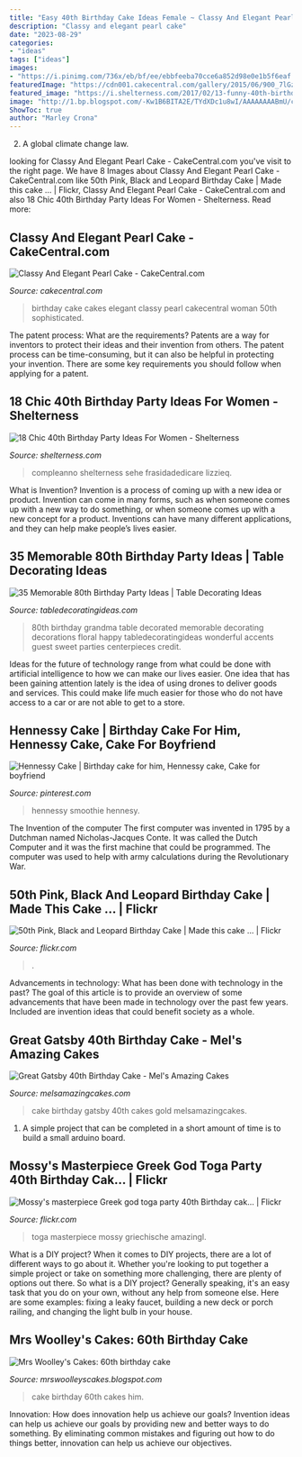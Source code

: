 ```yaml
---
title: "Easy 40th Birthday Cake Ideas Female ~ Classy And Elegant Pearl Cake"
description: "Classy and elegant pearl cake"
date: "2023-08-29"
categories:
- "ideas"
tags: ["ideas"]
images:
- "https://i.pinimg.com/736x/eb/bf/ee/ebbfeeba70cce6a852d98e0e1b5f6eaf.jpg"
featuredImage: "https://cdn001.cakecentral.com/gallery/2015/06/900_7lGzGu3TTK-classy-and-elegant-pearl-cake.jpg"
featured_image: "https://i.shelterness.com/2017/02/13-funny-40th-birthday-cake-with-a-bottle-on-top.jpg"
image: "http://1.bp.blogspot.com/-Kw1B6BITA2E/TYdXDc1u8wI/AAAAAAAABmU/c7jpZEGmX-0/s1600/DSC_1210.jpg"
ShowToc: true
author: "Marley Crona"
---
```



2. A global climate change law.

	

		
looking for Classy And Elegant Pearl Cake - CakeCentral.com you've visit to the right page. We have 8 Images about Classy And Elegant Pearl Cake - CakeCentral.com like 50th Pink, Black and Leopard Birthday Cake | Made this cake … | Flickr, Classy And Elegant Pearl Cake - CakeCentral.com and also 18 Chic 40th Birthday Party Ideas For Women - Shelterness. Read more:
		
    
## Classy And Elegant Pearl Cake - CakeCentral.com

<img loading=lazy src="https://cdn001.cakecentral.com/gallery/2015/06/900_7lGzGu3TTK-classy-and-elegant-pearl-cake.jpg" onerror="this.onerror=null;this.src='https://tse1.mm.bing.net/th?id=OIP.-kHqN6Lul1zRNqpz66x4tQHaJ4&amp;pid=15.1';" alt="Classy And Elegant Pearl Cake - CakeCentral.com">

_Source: cakecentral.com_

>birthday cake cakes elegant classy pearl cakecentral woman 50th sophisticated. 

	

The patent process: What are the requirements?
Patents are a way for inventors to protect their ideas and their invention from others. The patent process can be time-consuming, but it can also be helpful in protecting your invention. There are some key requirements you should follow when applying for a patent.

    
## 18 Chic 40th Birthday Party Ideas For Women - Shelterness

<img loading=lazy src="https://i.shelterness.com/2017/02/13-funny-40th-birthday-cake-with-a-bottle-on-top.jpg" onerror="this.onerror=null;this.src='https://tse2.mm.bing.net/th?id=OIP.QTcStNc8IUeunKRv1b6ECQHaFp&amp;pid=15.1';" alt="18 Chic 40th Birthday Party Ideas For Women - Shelterness">

_Source: shelterness.com_

>compleanno shelterness sehe frasidadedicare lizzieq. 

	

What is Invention?
Invention is a process of coming up with a new idea or product. Invention can come in many forms, such as when someone comes up with a new way to do something, or when someone comes up with a new concept for a product. Inventions can have many different applications, and they can help make people’s lives easier.

    
## 35 Memorable 80th Birthday Party Ideas | Table Decorating Ideas

<img loading=lazy src="http://1.bp.blogspot.com/-Kw1B6BITA2E/TYdXDc1u8wI/AAAAAAAABmU/c7jpZEGmX-0/s1600/DSC_1210.jpg" onerror="this.onerror=null;this.src='https://tse2.mm.bing.net/th?id=OIP.WSfvBj7vf5s_pjweAoeSfAHaE6&amp;pid=15.1';" alt="35 Memorable 80th Birthday Party Ideas | Table Decorating Ideas">

_Source: tabledecoratingideas.com_

>80th birthday grandma table decorated memorable decorating decorations floral happy tabledecoratingideas wonderful accents guest sweet parties centerpieces credit. 

	

Ideas for the future of technology range from what could be done with artificial intelligence to how we can make our lives easier. One idea that has been gaining attention lately is the idea of using drones to deliver goods and services. This could make life much easier for those who do not have access to a car or are not able to get to a store.

    
## Hennessy Cake | Birthday Cake For Him, Hennessy Cake, Cake For Boyfriend

<img loading=lazy src="https://i.pinimg.com/736x/eb/bf/ee/ebbfeeba70cce6a852d98e0e1b5f6eaf.jpg" onerror="this.onerror=null;this.src='https://tse1.mm.bing.net/th?id=OIP.S7haNEwtQ00CAbo_5n7DtgHaJ3&amp;pid=15.1';" alt="Hennessy Cake | Birthday cake for him, Hennessy cake, Cake for boyfriend">

_Source: pinterest.com_

>hennessy smoothie hennesy. 

	

The Invention of the computer
The first computer was invented in 1795 by a Dutchman named Nicholas-Jacques Conte. It was called the Dutch Computer and it was the first machine that could be programmed. The computer was used to help with army calculations during the Revolutionary War.

    
## 50th Pink, Black And Leopard Birthday Cake | Made This Cake … | Flickr

<img loading=lazy src="https://c2.staticflickr.com/6/5154/5801430694_d5e77d6824_b.jpg" onerror="this.onerror=null;this.src='https://tse3.mm.bing.net/th?id=OIP.6Q7p5StwJjLK16hDAwz7kwHaLG&amp;pid=15.1';" alt="50th Pink, Black and Leopard Birthday Cake | Made this cake … | Flickr">

_Source: flickr.com_

>. 

	

Advancements in technology: What has been done with technology in the past?
The goal of this article is to provide an overview of some advancements that have been made in technology over the past few years. Included are invention ideas that could benefit society as a whole.

    
## Great Gatsby 40th Birthday Cake - Mel&#039;s Amazing Cakes

<img loading=lazy src="https://www.melsamazingcakes.com/wp-content/uploads/2017/06/IMG_2067-e1499633045914.jpg" onerror="this.onerror=null;this.src='https://tse2.mm.bing.net/th?id=OIP.sOd89jT0c__dt_1df6Q2LQHaJ4&amp;pid=15.1';" alt="Great Gatsby 40th Birthday Cake - Mel&#039;s Amazing Cakes">

_Source: melsamazingcakes.com_

>cake birthday gatsby 40th cakes gold melsamazingcakes. 

	

1. A simple project that can be completed in a short amount of time is to build a small arduino board.

    
## Mossy&#039;s Masterpiece Greek God Toga Party 40th Birthday Cak… | Flickr

<img loading=lazy src="https://c2.staticflickr.com/4/3162/3088820721_c50a696dd4_b.jpg" onerror="this.onerror=null;this.src='https://tse2.mm.bing.net/th?id=OIP.y1KicDAomVx9rCqiY36cRQHaJ4&amp;pid=15.1';" alt="Mossy&#039;s masterpiece Greek god toga party 40th Birthday cak… | Flickr">

_Source: flickr.com_

>toga masterpiece mossy griechische amazingl. 

	

What is a DIY project?
When it comes to DIY projects, there are a lot of different ways to go about it. Whether you're looking to put together a simple project or take on something more challenging, there are plenty of options out there. So what is a DIY project? Generally speaking, it's an easy task that you do on your own, without any help from someone else. Here are some examples: fixing a leaky faucet, building a new deck or porch railing, and changing the light bulb in your house.

    
## Mrs Woolley&#039;s Cakes: 60th Birthday Cake

<img loading=lazy src="http://1.bp.blogspot.com/--1zmmJuhGEo/UCa0vrs2-FI/AAAAAAAAA2o/896HcWI8BoI/s1600/006.JPG" onerror="this.onerror=null;this.src='https://tse1.mm.bing.net/th?id=OIP.wgW36JkZSy8lavIDV2YfXAHaJ4&amp;pid=15.1';" alt="Mrs Woolley&#039;s Cakes: 60th birthday cake">

_Source: mrswoolleyscakes.blogspot.com_

>cake birthday 60th cakes him. 

	

Innovation: How does innovation help us achieve our goals?
Invention ideas can help us achieve our goals by providing new and better ways to do something. By eliminating common mistakes and figuring out how to do things better, innovation can help us achieve our objectives.

